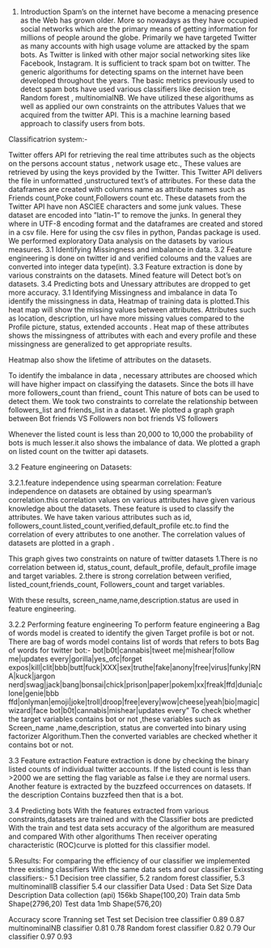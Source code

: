
1. Introduction
Spam’s on the internet have become a menacing presence as the Web has grown older. More so nowadays as they have occupied social networks which are the primary means of getting information for millions of people around the globe.
Primarily we have targeted Twitter as many accounts with high usage volume are attacked by the spam bots. As Twitter is linked with other major social networking sites like Facebook, Instagram.
It is sufficient to track spam bot on twitter.
The generic algorithums for detecting spams on the internet have been developed throughout the years. The basic metrics previously used to detect spam bots have used various classifiers like decision tree, Random forest , multinomialNB.
We have utilized these algorithums as well as applied our own constraints on the attributes 
Values that we acquired from the twitter API.
This is a machine learning based approach to classify users from bots. 


Classificatrion system:-

Twitter offers API for retrieving the real time attributes such as the objects on the persons account status  , network usage etc., These values are retrieved by using the keys provided by the Twitter. This Twitter API delivers the file in unformatted ,unstructured text’s of attributes.
For these data the dataframes are created with columns name as attribute names  such as Friends count,Poke count,Followers count etc. These  datasets from the Twitter API  have non ASCIEE characters and some junk values.
These dataset are encoded into ”latin-1” to remove the junks. In general they where in UTF-8 encoding format  and the dataframes are created and stored in a csv file. Here for using the csv files in python, Pandas package is used.
We performed exploratory Data analysis on the datasets  by various measures. 
3.1 Identifying Missingness and imbalance in data.
3.2 Feature engineering is done on twitter id and verified coloums and the values are converted into integer data type(int).
3.3 Feature extraction is done by various constraints on the datasets. Mined feature will 
Detect bot’s on datasets.
3.4 Predicting bots and Unessary attributes are dropped to get more accuracy.
3.1 Identifying Missingness and imbalance in data
To identify the missingness in data, Heatmap of training data is plotted.This heat map will show  the missing values between attributes.
Attributes such as location, description, url have more missing values compared  to the 
Profile picture, status, extended accounts .
Heat map of these attributes shows the missingness  of attributes with each and every profile and these missingness are generalized to get appropriate results.

Heatmap also show the lifetime of attributes on the datasets.

To identify the imbalance in data , necessary attributes are choosed which will have higher impact on classifying the datasets. Since the bots ill have more followers_count than friend_ count
This nature of bots can be used to detect them. We took two constraints to correlate the relationship between followers_list and friends_list in a dataset.
We plotted a graph graph between  Bot friends VS Followers non bot friends VS followers

Whenever the listed count is less than 20,000 to 10,000 the probability of bots is much lesser.it also shows the imbalance of data. We plotted a graph 
on listed count on the twitter api datasets.



3.2 Feature engineering on Datasets:

3.2.1.feature independence using spearman correlation:
Feature independence on datasets are obtained by using spearman’s correlation.this correlation values on various attributes have given various knowledge about the datasets.
These feature is used to classify the attributes.
We have taken various attributes such as id,  followers_count.listed_count,verified,default_profile etc.to find the correlation of every attributes to one another.
The correlation values of datasets are plotted in a graph .


This graph gives two constraints on nature of  twitter  datasets
1.There is no correlation between  id, status_count, default_profile, default_profile image and target variables.
2.there is strong correlation between verified, listed_count,friends_count,
Followers_count and target variables.

With these results, screen_name,name,description.status are used in feature engineering.




3.2.2 Performing feature engineering
To perform feature engineering a Bag of words model is created to identify the given
Target profile is bot or not.
There are bag of words model contains list of words that refers to bots
Bag of words for twitter bot:-
bot|b0t|cannabis|tweet me|mishear|follow me|updates every|gorilla|yes_ofc|forget              expos|kill|clit|bbb|butt|fuck|XXX|sex|truthe|fake|anony|free|virus|funky|RNA|kuck|jargon          nerd|swag|jack|bang|bonsai|chick|prison|paper|pokem|xx|freak|ffd|dunia|clone|genie|bbb              ffd|onlyman|emoji|joke|troll|droop|free|every|wow|cheese|yeah|bio|magic|wizard|face
bot|b0t|cannabis|mishear|updates every”
To check whether the target variables contains bot or not ,these variables such as
 Screen_name ,name,description, status are converted into binary using factorizer
Algorithum.Then the converted variables are checked whether it contains bot or not.






3.3 Feature extraction
Feature extraction is done by checking the binary listed counts of individual twitter accounts. If the listed count is less than >2000  we are setting the flag variable as false
i.e they are normal users.
Another feature is extracted by the buzzfeed occurrences on datasets. If the description 
Contains buzzfeed then that is a bot.

 
3.4 Predicting bots 
With the features extracted from various constraints,datasets are trained and with the
Classifier bots are predicted
With the train and test data sets accuracy of the algorithum are measured and compared
With other algorithums
Then receiver operating characteristic (ROC)curve is plotted for this classifier model.


5.Results:
For comparing the efficiency of our classifier  we implemented three existing classifiers
With the same data sets and  our classifier
Exixsting classifiers:-
 5.1 Decision tree classifier, 
5.2 random forest classifier,
5.3 multinominalIB classifier
5.4 our classifier
Data Used :
Data Set	Size	Data Description
Data collection (api)	156kb	Shape(100,20)
Train data 	5mb	Shape(2796,20)
Test data	1mb	Shape(576,20)


Accuracy score	Tranning set	Test set
Decision tree classifier 	0.89	0.87
multinominalNB classifier	0.81	0.78
Random forest classifier	0.82	0.79
Our classifier	0.97	0.93
